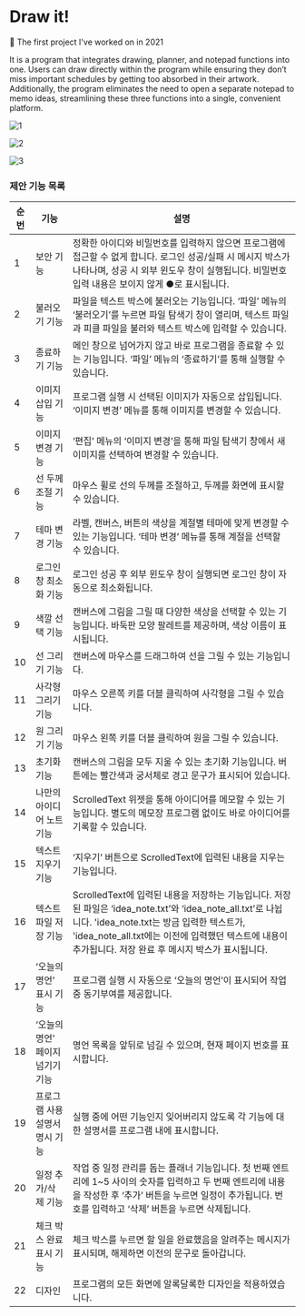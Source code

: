 # Draw it!
🐣 The first project I've worked on in 2021

It is a program that integrates drawing, planner, and notepad functions into one. 
Users can draw directly within the program while ensuring they don’t miss important schedules by getting too absorbed in their artwork. 
Additionally, the program eliminates the need to open a separate notepad to memo ideas, streamlining these three functions into a single, convenient platform.


![1](https://github.com/user-attachments/assets/d59d0be9-9b53-43f4-a98a-d56562f1a1cb)

![2](https://github.com/user-attachments/assets/d1368f10-3785-44bd-98eb-62496d3a6ec0)

![3](https://github.com/user-attachments/assets/ebd652eb-85b2-417a-b338-6219085c9a7c)




### 제안 기능 목록

| 순번 | 기능                           | 설명                                                                                                                                                                                                                                                                                                                                                                                                       |
|------|--------------------------------|----------------------------------------------------------------------------------------------------------------------------------------------------------------------------------------------------------------------------------------------------------------------------------------------------------------------------------------------------------------------------------------------------------|
| 1    | 보안 기능                      | 정확한 아이디와 비밀번호를 입력하지 않으면 프로그램에 접근할 수 없게 합니다. 로그인 성공/실패 시 메시지 박스가 나타나며, 성공 시 외부 윈도우 창이 실행됩니다. 비밀번호 입력 내용은 보이지 않게 ●로 표시됩니다.                                                                                                      |
| 2    | 불러오기 기능                  | 파일을 텍스트 박스에 불러오는 기능입니다. ‘파일’ 메뉴의 ‘불러오기’를 누르면 파일 탐색기 창이 열리며, 텍스트 파일과 피클 파일을 불러와 텍스트 박스에 입력할 수 있습니다.                                                                                                                                                                       |
| 3    | 종료하기 기능                  | 메인 창으로 넘어가지 않고 바로 프로그램을 종료할 수 있는 기능입니다. ‘파일’ 메뉴의 ‘종료하기’를 통해 실행할 수 있습니다.                                                                                                                                                                                                                                   |
| 4    | 이미지 삽입 기능               | 프로그램 실행 시 선택된 이미지가 자동으로 삽입됩니다. ‘이미지 변경’ 메뉴를 통해 이미지를 변경할 수 있습니다.                                                                                                                                                                                                                  |
| 5    | 이미지 변경 기능               | ‘편집’ 메뉴의 ‘이미지 변경’을 통해 파일 탐색기 창에서 새 이미지를 선택하여 변경할 수 있습니다.                                                                                                                                                                                                                                                     |
| 6    | 선 두께 조절 기능              | 마우스 휠로 선의 두께를 조절하고, 두께를 화면에 표시할 수 있습니다.                                                                                                                                                                                                                                                                                            |
| 7    | 테마 변경 기능                 | 라벨, 캔버스, 버튼의 색상을 계절별 테마에 맞게 변경할 수 있는 기능입니다. ‘테마 변경’ 메뉴를 통해 계절을 선택할 수 있습니다.                                                                                                                                                                                                                          |
| 8    | 로그인 창 최소화 기능          | 로그인 성공 후 외부 윈도우 창이 실행되면 로그인 창이 자동으로 최소화됩니다.                                                                                                                                                                                                                                                                                          |
| 9    | 색깔 선택 기능                 | 캔버스에 그림을 그릴 때 다양한 색상을 선택할 수 있는 기능입니다. 바둑판 모양 팔레트를 제공하며, 색상 이름이 표시됩니다.                                                                                                                                                                                                                           |
| 10   | 선 그리기 기능                 | 캔버스에 마우스를 드래그하여 선을 그릴 수 있는 기능입니다.                                                                                                                                                                                                                                                                                                            |
| 11   | 사각형 그리기 기능             | 마우스 오른쪽 키를 더블 클릭하여 사각형을 그릴 수 있습니다.                                                                                                                                                                                                                                               |
| 12   | 원 그리기 기능                 | 마우스 왼쪽 키를 더블 클릭하여 원을 그릴 수 있습니다.                                                                                                                                                                                                                                                        |
| 13   | 초기화 기능                    | 캔버스의 그림을 모두 지울 수 있는 초기화 기능입니다. 버튼에는 빨간색과 궁서체로 경고 문구가 표시되어 있습니다.                                                                                                                                                                                                                                          |
| 14   | 나만의 아이디어 노트 기능      | ScrolledText 위젯을 통해 아이디어를 메모할 수 있는 기능입니다. 별도의 메모장 프로그램 없이도 바로 아이디어를 기록할 수 있습니다.                                                                                                                                                                                                                |
| 15   | 텍스트 지우기 기능             | ‘지우기’ 버튼으로 ScrolledText에 입력된 내용을 지우는 기능입니다.                                                                                                                                                                                                                                                                       |
| 16   | 텍스트 파일 저장 기능          | ScrolledText에 입력된 내용을 저장하는 기능입니다. 저장된 파일은 ‘idea_note.txt’와 ‘idea_note_all.txt’로 나뉩니다. 'idea_note.txt는 방금 입력한 텍스트가, 'idea_note_all.txt에는 이전에 입력했던 텍스트에 내용이 추가됩니다. 저장 완료 후 메시지 박스가 표시됩니다.                                                                                                                                                                                              |
| 17   | ‘오늘의 명언’ 표시 기능        | 프로그램 실행 시 자동으로 ‘오늘의 명언’이 표시되어 작업 중 동기부여를 제공합니다.                                                                                                                                                                                                                                                      |
| 18   | ‘오늘의 명언’ 페이지 넘기기 기능 | 명언 목록을 앞뒤로 넘길 수 있으며, 현재 페이지 번호를 표시합니다.                                                                                                                                                                                                                                                                                       |
| 19   | 프로그램 사용 설명서 명시 기능 | 실행 중에 어떤 기능인지 잊어버리지 않도록 각 기능에 대한 설명서를 프로그램 내에 표시합니다.                                                                                                                                                                                                                                                     |
| 20   | 일정 추가/삭제 기능            | 작업 중 일정 관리를 돕는 플래너 기능입니다. 첫 번째 엔트리에 1~5 사이의 숫자를 입력하고 두 번째 엔트리에 내용을 작성한 후 ‘추가’ 버튼을 누르면 일정이 추가됩니다. 번호를 입력하고 ‘삭제’ 버튼을 누르면 삭제됩니다.                                                                                                                                                                         |
| 21   | 체크 박스 완료 표시 기능       | 체크 박스를 누르면 할 일을 완료했음을 알려주는 메시지가 표시되며, 해제하면 이전의 문구로 돌아갑니다.                                                                                                                                                                                                                                                 |
| 22   | 디자인                         | 프로그램의 모든 화면에 알록달록한 디자인을 적용하였습니다.                                                                                                                                                                            |
